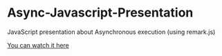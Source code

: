 # Async-Javascript-Presentation
JavaScript presentation about Asynchronous execution (using remark.js)

[You can watch it here](https://sag1v.github.io/Async-Javascript-Presentation/)
